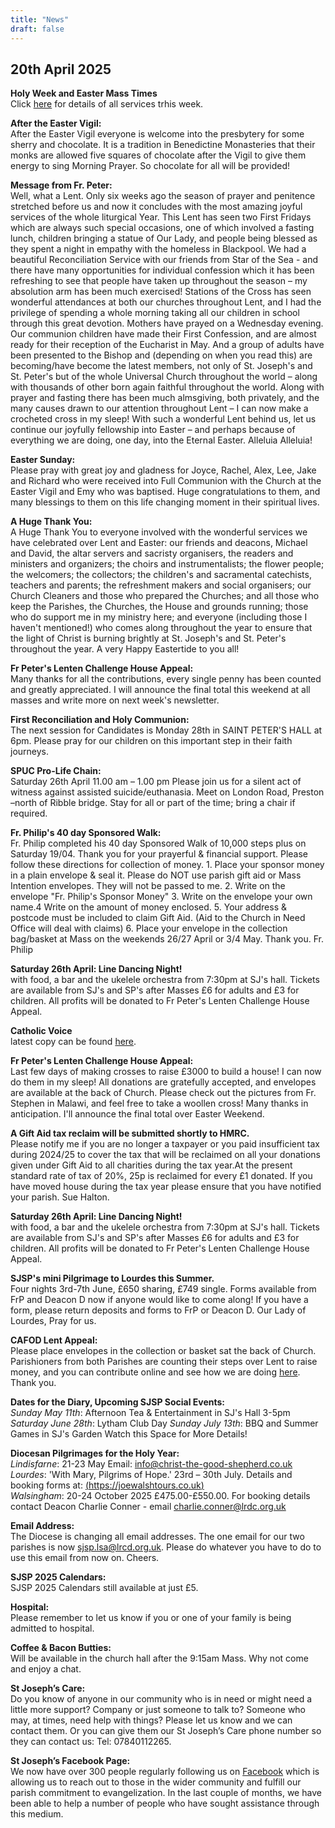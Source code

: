 ```yaml
---
title: "News"
draft: false
---
```

## 20th April 2025

**Holy Week and Easter Mass Times**  
Click [here](/feasts-intentions) for details of all services trhis week.  

**After the Easter Vigil:**  
After the Easter Vigil everyone is welcome into the presbytery for some sherry and chocolate. It is a tradition in Benedictine Monasteries that their monks are allowed five squares of chocolate after the Vigil to give them energy to sing Morning Prayer. So chocolate for all will be provided!

**Message from Fr. Peter:**  
Well, what a Lent. Only six weeks ago the season of prayer and penitence stretched before us and now it concludes with the most amazing joyful services of the whole liturgical Year. This Lent has seen two First Fridays which are always such special occasions, one of which involved a fasting lunch, children bringing a statue of Our Lady, and people being blessed as they spent a night in empathy with the homeless in Blackpool. We had a beautiful Reconciliation Service with our friends from Star of the Sea - and there have many opportunities for individual confession which it has been refreshing to see that people have taken up throughout the season – my absolution arm has been much exercised! Stations of the Cross has seen wonderful attendances at both our churches throughout Lent, and I had the privilege of spending a whole morning taking all our children in school through this great devotion. Mothers have prayed on a Wednesday evening. Our communion children have made their First Confession, and are almost ready for their reception of the Eucharist in May. And a group of adults have been presented to the Bishop and (depending on when you read this) are becoming/have become the latest members, not only of St. Joseph's and St. Peter's but of the whole Universal Church throughout the world – along with thousands of other born again faithful throughout the world. Along with prayer and fasting there has been much almsgiving, both privately, and the many causes drawn to our attention throughout Lent – I can now make a crocheted cross in my sleep! With such a wonderful Lent behind us, let us continue our joyfully fellowship into Easter – and perhaps because of everything we are doing, one day, into the Eternal Easter. Alleluia Alleluia!

**Easter Sunday:**  
Please pray with great joy and gladness for Joyce, Rachel, Alex, Lee, Jake and Richard who were received into Full Communion with the Church at the Easter Vigil and Emy who was baptised. Huge congratulations to them, and many blessings to them on this life changing moment in their spiritual lives.

**A Huge Thank You:**  
A Huge Thank You to everyone involved with the wonderful services we have celebrated over Lent and Easter: our friends and deacons, Michael and David, the altar servers and sacristy organisers, the readers and ministers and organizers; the choirs and instrumentalists; the flower people; the welcomers; the collectors; the children's and sacramental catechists, teachers and parents; the refreshment makers and social organisers; our Church Cleaners and those who prepared the Churches; and all those who keep the Parishes, the Churches, the House and grounds running; those who do support me in my ministry here; and everyone (including those I haven't mentioned!) who comes along throughout the year to ensure that the light of Christ is burning brightly at St. Joseph's and St. Peter's throughout the year. A very Happy Eastertide to you all!

**Fr Peter's Lenten Challenge House Appeal:**  
Many thanks for all the contributions, every single penny has been counted and greatly appreciated. I will announce the final total this weekend at all masses and write more on next week's newsletter.

**First Reconciliation and Holy Communion:**  
The next session for Candidates is Monday 28th in SAINT PETER'S HALL at 6pm. Please pray for our children on this important step in their faith journeys.

**SPUC Pro-Life Chain:**  
Saturday 26th April 11.00 am – 1.00 pm Please join us for a silent act of witness against assisted suicide/euthanasia. Meet on London Road, Preston –north of Ribble bridge. Stay for all or part of the time; bring a chair if required.

**Fr. Philip's 40 day Sponsored Walk:**  
Fr. Philip completed his 40 day Sponsored Walk of 10,000 steps plus on Saturday 19/04. Thank you for your prayerful & financial support. Please follow these directions for collection of money. 1. Place your sponsor money in a plain envelope & seal it. Please do NOT use parish gift aid or Mass Intention envelopes. They will not be passed to me. 2. Write on the envelope "Fr. Philip's Sponsor Money" 3. Write on the envelope your own name.4 Write on the amount of money enclosed. 5. Your address & postcode must be included to claim Gift Aid. (Aid to the Church in Need Office will deal with claims) 6. Place your envelope in the collection bag/basket at Mass on the weekends 26/27 April or 3/4 May. Thank you. Fr. Philip

**Saturday 26th April: Line Dancing Night!**  
with food, a bar and the ukelele orchestra from 7:30pm at SJ's hall. Tickets are available from SJ's and SP's after Masses £6 for adults and £3 for children. All profits will be donated to Fr Peter's Lenten Challenge House Appeal.

**Catholic Voice**  
latest copy can be found [here](https://issuu.com/cathcom/docs/lancaster_voice_april_2025).

**Fr Peter's Lenten Challenge House Appeal:**  
Last few days of making crosses to raise £3000 to build a house! I can now do them in my sleep! All donations are gratefully accepted, and envelopes are available at the back of Church. Please check out the pictures from Fr. Stephen in Malawi, and feel free to take a woollen cross! Many thanks in anticipation. I'll announce the final total over Easter Weekend.

**A Gift Aid tax reclaim will be submitted shortly to HMRC.**  
Please notify me if you are no longer a taxpayer or you paid insufficient tax during 2024/25 to cover the tax that will be reclaimed on all your donations given under Gift Aid to all charities during the tax year.At the present standard rate of tax of 20%, 25p is reclaimed for every £1 donated. If you have moved house during the tax year please ensure that you have notified your parish. Sue Halton.

**Saturday 26th April: Line Dancing Night!**  
with food, a bar and the ukelele orchestra from 7:30pm at SJ's hall. Tickets are available from SJ's and SP's after Masses £6 for adults and £3 for children. All profits will be donated to Fr Peter's Lenten Challenge House Appeal.

**SJSP's mini Pilgrimage to Lourdes this Summer.**  
Four nights 3rd-7th June, £650 sharing, £749 single. Forms available from FrP and Deacon D now if anyone would like to come along! If you have a form, please return deposits and forms to FrP or Deacon D. Our Lady of Lourdes, Pray for us.  

**CAFOD Lent Appeal:**  
Please place envelopes in the collection or basket sat the back of Church. Parishioners from both Parishes are counting their steps over Lent to raise money, and you can contribute online and see how we are doing [here](https://parishes.walk.cafod.org.uk/fundraising/st-joseph-and-st-peters-big-lent-walk). Thank you.

**Dates for the Diary, Upcoming SJSP Social Events:**  
*Sunday May 11th*: Afternoon Tea & Entertainment in SJ's Hall 3-5pm
*Saturday June 28th*: Lytham Club Day
*Sunday July 13th*: BBQ and Summer Games in SJ's Garden
Watch this Space for More Details!

**Diocesan Pilgrimages for the Holy Year:**  
*Lindisfarne*: 21-23 May Email: [info@christ-the-good-shepherd.co.uk](mailto:info@christ-the-good-shepherd.co.uk)  
*Lourdes*: 'With Mary, Pilgrims of Hope.' 23rd – 30th July. Details and booking forms at: [(https://joewalshtours.co.uk)](https://joewalshtours.co.uk)  
*Walsingham*: 20-24 October 2025 £475.00-£550.00. For booking details contact Deacon Charlie Conner - email [charlie.conner@lrdc.org.uk](mailto:charlie.conner@lrdc.org.uk)  

**Email Address:**  
The Diocese is changing all email addresses. The one email for our two parishes is now [sjsp.lsa@lrcd.org.uk](mailto:sjsp.lsa@lrcd.org.uk). Please do whatever you have to do to use this email from now on. Cheers.  

**SJSP 2025 Calendars:**  
SJSP 2025 Calendars still available at just £5.  

**Hospital:**  
Please remember to let us know if you or one of your family is being admitted to hospital.

**Coffee & Bacon Butties:**  
Will be available in the church hall after the 9:15am Mass. Why not come and enjoy a chat.

**St Joseph’s Care:**  
Do you know of anyone in our community who is in need or might need a little more support? Company or just someone to talk to? Someone who may, at times, need help with things? Please let us know and we can contact them. Or you can give them our St Joseph’s Care phone number so they can contact us: Tel: 07840112265.

**St Joseph’s Facebook Page:**  
We now have over 300 people regularly following us on [Facebook](https://www.facebook.com/pages/St-Josephs-Roman-Catholic-Church-Ansdell/230000653837017) which is allowing us to reach out to those in the wider community and fulfill our parish commitment to evangelization. In the last couple of months, we have been able to help a number of people who have sought assistance through this medium.
